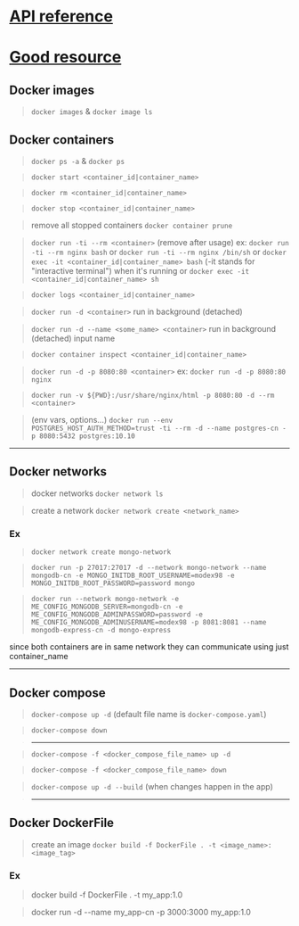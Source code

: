 # [API reference](https://docs.docker.com/reference/)

# [Good resource](https://www.youtube.com/watch?v=3c-iBn73dDE&t=4460s&ab_channel=TechWorldwithNana)

<!-- https://youtu.be/3c-iBn73dDE -->

## Docker images

> `docker images` & `docker image ls`

## Docker containers

> `docker ps -a` & `docker ps`

> `docker start <container_id|container_name>`

> `docker rm <container_id|container_name>`

> `docker stop <container_id|container_name>`

> remove all stopped containers `docker container prune`

> `docker run -ti --rm <container>` (remove after usage)
> ex: `docker run -ti --rm nginx bash` or `docker run -ti --rm nginx /bin/sh`
> or `docker exec -it <container_id|container_name> bash` (-it stands for "interactive terminal") when it's running
> or `docker exec -it <container_id|container_name> sh`

> `docker logs <container_id|container_name>`

> `docker run -d <container>` run in background (detached)

> `docker run -d --name <some_name> <container>` run in background (detached) input name

> `docker container inspect <container_id|container_name>`

> `docker run -d -p 8080:80 <container>` ex: `docker run -d -p 8080:80 nginx`

> `docker run -v ${PWD}:/usr/share/nginx/html -p 8080:80 -d --rm <container>`

> (env vars, options...) `docker run --env POSTGRES_HOST_AUTH_METHOD=trust -ti --rm -d --name postgres-cn -p 8080:5432 postgres:10.10`

---

## Docker networks

> docker networks `docker network ls`

> create a network `docker network create <network_name>`

### Ex

> `docker network create mongo-network`

> `docker run -p 27017:27017 -d --network mongo-network --name mongodb-cn -e MONGO_INITDB_ROOT_USERNAME=modex98 -e MONGO_INITDB_ROOT_PASSWORD=password mongo`

> `docker run --network mongo-network -e ME_CONFIG_MONGODB_SERVER=mongodb-cn -e ME_CONFIG_MONGODB_ADMINPASSWORD=password -e ME_CONFIG_MONGODB_ADMINUSERNAME=modex98 -p 8081:8081 --name mongodb-express-cn -d mongo-express`

since both containers are in same network they can communicate using just container_name

---

## Docker compose

> `docker-compose up -d` (default file name is `docker-compose.yaml`)

> `docker-compose down`

> ---

> `docker-compose -f <docker_compose_file_name> up -d`

> `docker-compose -f <docker_compose_file_name> down`

> `docker-compose up -d --build` (when changes happen in the app)

> ---

## Docker DockerFile

> create an image `docker build -f DockerFile . -t <image_name>:<image_tag>`

### Ex

> docker build -f DockerFile . -t my_app:1.0

> docker run -d --name my_app-cn -p 3000:3000 my_app:1.0
